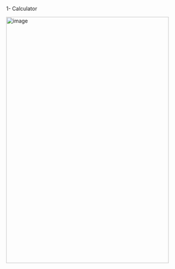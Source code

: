 1- Calculator 

<img width="438" height="662" alt="image" src="https://github.com/user-attachments/assets/0a8d7121-0cdd-42d5-abaa-66efe101eed6" />

